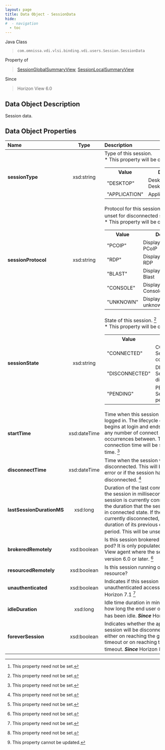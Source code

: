 ```yaml
---
layout: page
title: Data Object - SessionData
hide:
#  - navigation
  - toc
---
```






Java Class
> `com.omnissa.vdi.vlsi.binding.vdi.users.Session.SessionData`

Property of
> [SessionGlobalSummaryView](vdi.users.Session.SessionGlobalSummaryView.md#field_detail), [SessionLocalSummaryView](vdi.users.Session.SessionLocalSummaryView.md#field_detail)

Since
> Horizon View 6.0


## Data Object Description

Session data.

## Data Object Properties

 Name | Type | Description
:---|:---:|:---
**sessionType**|  xsd:string|  Type of this session. <br>* This property will be one of:<br><table><tr><th>Value</th><th>Description</th></tr><tr><td>"DESKTOP"</td><td>Desktop or RDS Desktop session</td></tr><tr><td>"APPLICATION"</td><td>Application session</td></tr></table>
**sessionProtocol**|  xsd:string|  Protocol for this session. This will be unset for disconnected sessions. [^1] <br>* This property will be one of:<br><table><tr><th>Value</th><th>Description</th></tr><tr><td>"PCOIP"</td><td>Display protocol is PCoIP</td></tr><tr><td>"RDP"</td><td>Display protocol is RDP</td></tr><tr><td>"BLAST"</td><td>Display protocol is Blast</td></tr><tr><td>"CONSOLE"</td><td>Display protocol is Console</td></tr><tr><td>"UNKNOWN"</td><td>Display protocol is unknown</td></tr></table>
**sessionState**|  xsd:string|  State of this session. [^1] <br>* This property will be one of:<br><table><tr><th>Value</th><th>Description</th></tr><tr><td>"CONNECTED"</td><td>CONNECTED: Session is connected</td></tr><tr><td>"DISCONNECTED"</td><td>DISCONNECTED: Session is disconnected</td></tr><tr><td>"PENDING"</td><td>PENDING: Session is pending</td></tr></table>
**startTime**|  xsd:dateTime|  Time when this session was originally logged in. The lifecycle of a session begins at login and ends at logout, with any number of connect and disconnect occurrences between. The first connection time will be shortly after this time. [^1]
**disconnectTime**|  xsd:dateTime|  Time when the session was last disconnected. This will be unset on error or if the session has never been disconnected. [^1]
**lastSessionDurationMS**|  xsd:long|  Duration of the last connection period of the session in milliseconds. If the session is currently connected, this is the duration that the session has been in connected state. If the session is currently disconnected, this is the duration of its previous connection period. This will be unset on error. [^1]
**brokeredRemotely**|  xsd:boolean|  Is this session brokered from a remote pod? It is only populated if the Horizon View agent where the session resides is version 6.0 or later. [^1]
**resourcedRemotely**|  xsd:boolean|  Is this session running on a remote pod resource?
**unauthenticated**|  xsd:boolean|  Indicates if this session is of unauthenticated access user.  **_Since_** Horizon 7.1 [^1]
**idleDuration**|  xsd:long|  Idle time duration in minutes. Indicates how long the end user of this session has been idle.  **_Since_** Horizon 7.4 [^1]
**foreverSession**|  xsd:boolean|  Indicates whether the application session will be disconnected or not either on reaching the global idle timeout or on reaching the max session timeout.  **_Since_** Horizon 8.3 [^2]


 


[^1]: This property need not be set.
[^2]: This property cannot be updated.